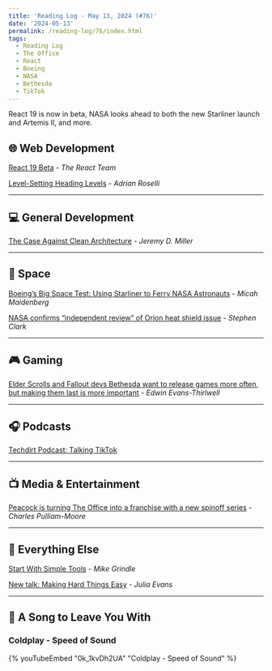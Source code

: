 ```yaml
---
title: 'Reading Log - May 13, 2024 (#76)'
date: '2024-05-13'
permalink: /reading-log/76/index.html
tags:
  - Reading Log
  - The Office
  - React
  - Boeing
  - NASA
  - Bethesda
  - TikTok
---
```


React 19 is now in beta, NASA looks ahead to both the new Starliner launch and Artemis II, and more.
<!-- excerpt -->

## 🌐 Web Development

[React 19 Beta](https://react.dev/blog/2024/04/25/react-19) - *The React Team*

[Level-Setting Heading Levels](https://adrianroselli.com/2024/05/level-setting-heading-levels.html) - *Adrian Roselli*

---

## 💻 General Development

[The Case Against Clean Architecture](https://jeremydmiller.com/2024/02/12/the-case-against-clean-architecture/) - *Jeremy D. Miller*

---

## 🚀 Space

[Boeing’s Big Space Test: Using Starliner to Ferry NASA Astronauts](https://www.wsj.com/science/space-astronomy/boeings-big-space-test-using-starliner-to-ferry-nasa-astronauts-b1425629?st=ojphifftvoa9d9m&reflink=article_copyURL_share) - *Micah Maidenberg*

[NASA confirms “independent review” of Orion heat shield issue](https://arstechnica.com/space/2024/05/nasa-confirms-independent-review-of-orion-heat-shield-issue/) - *Stephen Clark*

---

## 🎮 Gaming

[Elder Scrolls and Fallout devs Bethesda want to release games more often, but making them last is more important](https://www.rockpapershotgun.com/elder-scrolls-and-fallout-creators-bethesda-want-to-release-games-more-often-but-making-them-last-is-more-important) - *Edwin Evans-Thirlwell*

---

## 🎧 Podcasts

[Techdirt Podcast: Talking TikTok](https://www.techdirt.com/2024/04/30/techdirt-podcast-episode-389-talking-tiktok/)

---

## 📺 Media & Entertainment

[Peacock is turning The Office into a franchise with a new spinoff series](https://www.theverge.com/2024/5/8/24152046/peacock-office-spinoff-greg-daniels-michael-koman) - *Charles Pulliam-Moore*

---

## 🎒 Everything Else

[Start With Simple Tools](https://mikegrindle.com/posts/start-simple) - *Mike Grindle*

[New talk: Making Hard Things Easy](https://jvns.ca/blog/2023/10/06/new-talk--making-hard-things-easy/) - *Julia Evans*

---

## 🎵 A Song to Leave You With

<h3 class="music">Coldplay - Speed of Sound</h3>

{% youTubeEmbed "0k_1kvDh2UA" "Coldplay - Speed of Sound" %}

